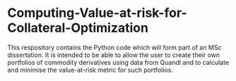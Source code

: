 # Computing-Value-at-risk-for-Collateral-Optimization

This respository contains the Python code which will form part of an MSc dissertation. It is intended to be able to allow the user 
to create their own portfolios of commodity derivatives using data from Quandl and to calculate and minimise the value-at-risk metric
for such portfolios.
